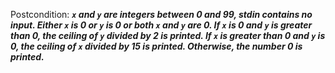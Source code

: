 Postcondition: ***`x` and `y` are integers between 0 and 99, stdin contains no input. Either `x` is 0 or `y` is 0 or both `x` and `y` are 0. If `x` is 0 and `y` is greater than 0, the ceiling of `y` divided by 2 is printed. If `x` is greater than 0 and `y` is 0, the ceiling of `x` divided by 15 is printed. Otherwise, the number 0 is printed.***